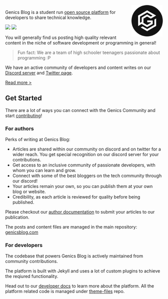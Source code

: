 <img src="https://raw.githubusercontent.com/genicsblog/theme-files/main/assets/images/genicsblog.png" width="100px" align="right" />

Genics Blog is a student run [open source platform](https://github.com/genicsblog) for developers to share technical knowledge.

<a href="https://discord.genicsblog.com"><img src="https://img.shields.io/badge/Discord-5865F2?style=for-the-badge&logo=discord&logoColor=white" /></a>
<a href="https://twitter.com/genicsblog"><img src="https://img.shields.io/badge/Twitter-1DA1F2?style=for-the-badge&logo=twitter&logoColor=white" /></a>

You will generally find us posting high quality relevant content in the niche of software development or programming in general!

> Fun fact: We are a team of high schooler teenagers passionate about programming :P

We have an active community of developers and content writes on our [Discord server](https://discord.genicsblog.com) and [Twitter page](https://twitter.com/genicsblog).

[Read more >](https://genicsblog.com/about)

## Get Started

There are a lot of ways you can connect with the Genics Community and start [contributing](https://genicsblog.com/contribute)!

### For authors

Perks of writing at Genics Blog:

- Articles are shared within our community on discord and on twitter for a wider reach. You get special recognition on our discord server for your contributions.
- Get access to an inclusive community of passionate developers, with whom you can learn and grow.
- Connect with some of the best bloggers on the tech community through our discord!
- Your articles remain your own, so you can publish them at your own blog or website.
- Credibility, as each article is reviewed for quality before being published.

Please checkout our [author documentation](https://docs.genicsblog.com/author) to submit your articles to our publication.

The posts and content files are managed in the main repository: [genicsblog.com](https://github.com/genicsblog/genicsblog.com)

### For developers

The codebase that powers Genics Blog is actively maintained from community contributions.

The platform is built with Jekyll and uses a lot of custom plugins to achieve the reqiured functionality.

Head out to our [developer docs](https://docs.genicsblog.com/developer) to learn more about the platform. All the platform related code is managed under [theme-files](https://github.com/genicsblog/theme-files) repo.